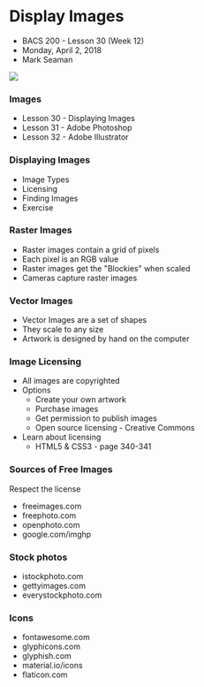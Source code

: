 # Display Images
* BACS 200 - Lesson 30 (Week 12)
* Monday, April 2, 2018
* Mark Seaman

![](img/Bear_Logo.png)

### Images
* Lesson 30 - Displaying Images
* Lesson 31 - Adobe Photoshop
* Lesson 32 - Adobe Illustrator

### Displaying Images
* Image Types
* Licensing
* Finding Images
* Exercise

### Raster Images
* Raster images contain a grid of pixels
* Each pixel is an RGB value
* Raster images get the "Blockies" when scaled
* Cameras capture raster images

### Vector Images
* Vector Images  are a set of shapes
* They scale to any size
* Artwork is designed by hand on the computer

### Image Licensing
* All images are copyrighted
* Options
    * Create your own artwork
    * Purchase images
    * Get permission to publish images
    * Open source licensing - Creative Commons
* Learn about licensing
    * HTML5 & CSS3 - page 340-341

### Sources of Free Images
Respect the license

* freeimages.com
* freephoto.com
* openphoto.com
* google.com/imghp

### Stock photos

* istockphoto.com
* gettyimages.com
* everystockphoto.com

### Icons

* fontawesome.com
* glyphicons.com
* glyphish.com
* material.io/icons
* flaticon.com

